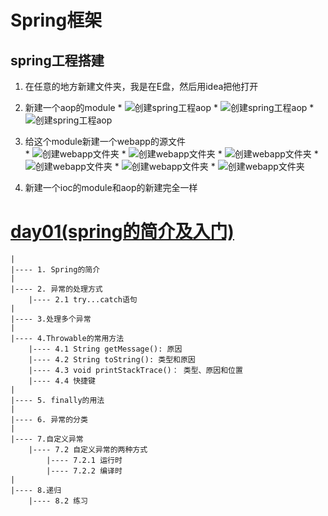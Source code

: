 <!--
 * @Author: your name
 * @Date: 2020-11-15 09:17:35
 * @LastEditTime: 2020-11-15 10:51:37
 * @LastEditors: Please set LastEditors
 * @Description: In User Settings Edit
 * @FilePath: \studyJava\Spring\README.md
-->
# Spring框架
## spring工程搭建
  1. 在任意的地方新建文件夹，我是在E盘，然后用idea把他打开
  2. 新建一个aop的module
    * ![创建spring工程aop](day01/解释图/新建模块1.jpg)
    * ![创建spring工程aop](day01/解释图/新建模块2.jpg)
    * ![创建spring工程aop](day01/解释图/新建模块3.jpg)

  3. 给这个module新建一个webapp的源文件     
    * ![创建webapp文件夹](day01/解释图/创建webapp文件夹1.jpg)
    * ![创建webapp文件夹](day01/解释图/创建webapp文件夹2.jpg)
    * ![创建webapp文件夹](day01/解释图/创建webapp文件夹3.jpg)
    * ![创建webapp文件夹](day01/解释图/创建webapp文件夹4.jpg)
    * ![创建webapp文件夹](day01/解释图/创建webapp文件夹5.jpg)
    * ![创建webapp文件夹](day01/解释图/创建webapp文件夹6.jpg)
  
  4. 新建一个ioc的module和aop的新建完全一样

#  [day01(spring的简介及入门)](day01/README.md)
    |
    |---- 1. Spring的简介
    |
    |---- 2. 异常的处理方式
        |---- 2.1 try...catch语句
    |
    |---- 3.处理多个异常
    |
    |---- 4.Throwable的常用方法
        |---- 4.1 String getMessage(): 原因
        |---- 4.2 String toString(): 类型和原因
        |---- 4.3 void printStackTrace()： 类型、原因和位置
        |---- 4.4 快捷键
    |
    |---- 5. finally的用法
    |
    |---- 6. 异常的分类
    |
    |---- 7.自定义异常
        |---- 7.2 自定义异常的两种方式
            |---- 7.2.1 运行时
            |---- 7.2.2 编译时
    |
    |---- 8.递归
        |---- 8.2 练习